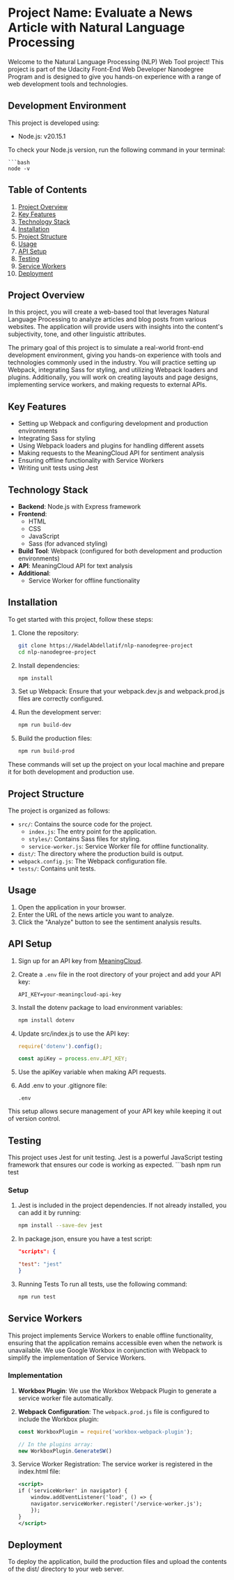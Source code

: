 # Project Name: Evaluate a News Article with Natural Language Processing

Welcome to the Natural Language Processing (NLP) Web Tool project! This project is part of the Udacity Front-End Web Developer Nanodegree Program and is designed to give you hands-on experience with a range of web development tools and technologies.

## Development Environment

This project is developed using:

- Node.js: v20.15.1

To check your Node.js version, run the following command in your terminal:

    ```bash
    node -v

## Table of Contents
1. [Project Overview](#project-overview)
2. [Key Features](#key-features)
3. [Technology Stack](#technology-stack)
4. [Installation](#installation)
5. [Project Structure](#project-structure)
6. [Usage](#usage)
7. [API Setup](#api-setup)
8. [Testing](#testing)
9. [Service Workers](#service-workers)
10. [Deployment](#deployment)


## Project Overview
In this project, you will create a web-based tool that leverages Natural Language Processing to analyze articles and blog posts from various websites. The application will provide users with insights into the content's subjectivity, tone, and other linguistic attributes.

The primary goal of this project is to simulate a real-world front-end development environment, giving you hands-on experience with tools and technologies commonly used in the industry. You will practice setting up Webpack, integrating Sass for styling, and utilizing Webpack loaders and plugins. Additionally, you will work on creating layouts and page designs, implementing service workers, and making requests to external APIs.


## Key Features

- Setting up Webpack and configuring development and production environments
- Integrating Sass for styling
- Using Webpack loaders and plugins for handling different assets
- Making requests to the MeaningCloud API for sentiment analysis
- Ensuring offline functionality with Service Workers
- Writing unit tests using Jest

## Technology Stack

- **Backend**: Node.js with Express framework
- **Frontend**: 
  - HTML
  - CSS
  - JavaScript
  - Sass (for advanced styling)
- **Build Tool**: Webpack (configured for both development and production environments)
- **API**: MeaningCloud API for text analysis
- **Additional**: 
  - Service Worker for offline functionality
  
## Installation
To get started with this project, follow these steps:

1. Clone the repository:
   ```bash
   git clone https://HadelAbdellatif/nlp-nanodegree-project
   cd nlp-nanodegree-project
   

2. Install dependencies:
    ```bash
    npm install

3. Set up Webpack:
Ensure that your webpack.dev.js and webpack.prod.js files are correctly configured. 

4. Run the development server:
    ```bash
    npm run build-dev

5. Build the production files:
    ```bash
    npm run build-prod   

These commands will set up the project on your local machine and prepare it for both development and production use.

## Project Structure
The project is organized as follows:

- `src/`: Contains the source code for the project.
  - `index.js`: The entry point for the application.
  - `styles/`: Contains Sass files for styling.
  - `service-worker.js`: Service Worker file for offline functionality.
- `dist/`: The directory where the production build is output.
- `webpack.config.js`: The Webpack configuration file.
- `tests/`: Contains unit tests.

## Usage
1. Open the application in your browser.
2. Enter the URL of the news article you want to analyze.
3. Click the "Analyze" button to see the sentiment analysis results.

## API Setup
1. Sign up for an API key from [MeaningCloud](https://www.meaningcloud.com/developer/create-account).

2. Create a `.env` file in the root directory of your project and add your API key:
    ```text
    API_KEY=your-meaningcloud-api-key
    
3. Install the dotenv package to load environment variables:
    ```bash
    npm install dotenv
    
4. Update src/index.js to use the API key:

    ```javascript
    require('dotenv').config();
    
    const apiKey = process.env.API_KEY;

5. Use the apiKey variable when making API requests.

6. Add .env to your .gitignore file:
    ```text
    .env

This setup allows secure management of your API key while keeping it out of version control.


## Testing
This project uses Jest for unit testing. Jest is a powerful JavaScript testing framework that ensures our code is working as expected.
    ```bash
    npm run test 

### Setup

1. Jest is included in the project dependencies. If not already installed, you can add it by running:
   ```bash
   npm install --save-dev jest

2. In package.json, ensure you have a test script:
    
    ```json
    "scripts": {
    
    "test": "jest"
    }

3. Running Tests
To run all tests, use the following command:
    ```bash
    npm run test

## Service Workers
This project implements Service Workers to enable offline functionality, ensuring that the application remains accessible even when the network is unavailable. We use Google Workbox in conjunction with Webpack to simplify the implementation of Service Workers.

### Implementation

1. **Workbox Plugin**: We use the Workbox Webpack Plugin to generate a service worker file automatically.

2. **Webpack Configuration**: The `webpack.prod.js` file is configured to include the Workbox plugin:

   ```javascript
   const WorkboxPlugin = require('workbox-webpack-plugin');

   // In the plugins array:
   new WorkboxPlugin.GenerateSW()
   
3. Service Worker Registration: The service worker is registered in the index.html file:

    ```xml
    <script>
    if ('serviceWorker' in navigator) {
        window.addEventListener('load', () => {
        navigator.serviceWorker.register('/service-worker.js');
        });
    }
    </script>

## Deployment
To deploy the application, build the production files and upload the contents of the dist/ directory to your web server.
